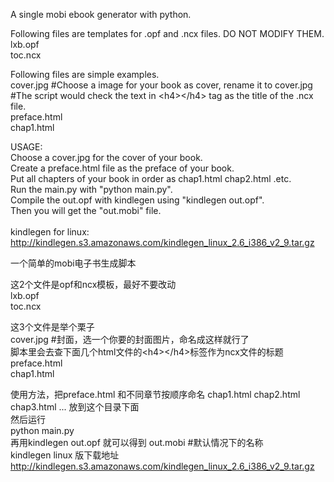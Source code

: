 A single mobi ebook generator with python.<br />

Following files are templates for .opf and .ncx files. DO NOT MODIFY THEM.<br />
lxb.opf   <br />
toc.ncx  <br />

Following files are simple examples. <br />
cover.jpg    #Choose a image for your book as cover, rename it to cover.jpg <br />
             #The script would check the text in  &lt;h4&gt;&lt;/h4&gt; tag as the title of the .ncx file. <br />
preface.html  <br />
chap1.html  <br />

USAGE: <br />
Choose a cover.jpg for the cover of your book. <br />
Create a preface.html file as the preface of your book. <br />
Put all chapters of your book in order as chap1.html chap2.html .etc. <br />
Run the main.py with "python main.py". <br />
Compile the out.opf with kindlegen using "kindlegen out.opf". <br />
Then you will get the "out.mobi" file. <br />
<br />
kindlegen for linux: <br />
http://kindlegen.s3.amazonaws.com/kindlegen_linux_2.6_i386_v2_9.tar.gz <br />

一个简单的mobi电子书生成脚本 <br />

这2个文件是opf和ncx模板，最好不要改动 <br />
lxb.opf   <br />
toc.ncx <br />

这3个文件是举个栗子 <br />
cover.jpg #封面，选一个你要的封面图片，命名成这样就行了 <br />
脚本里会去查下面几个html文件的&lt;h4&gt;&lt;/h4&gt;标签作为ncx文件的标题 <br />
preface.html  <br />
chap1.html <br />


使用方法，把preface.html 和不同章节按顺序命名 chap1.html chap2.html chap3.html ... 放到这个目录下面 <br />
然后运行  <br />
python main.py  <br />
再用kindlegen out.opf 就可以得到 out.mobi #默认情况下的名称 <br />
kindlegen linux 版下载地址  <br />
http://kindlegen.s3.amazonaws.com/kindlegen_linux_2.6_i386_v2_9.tar.gz  <br />
